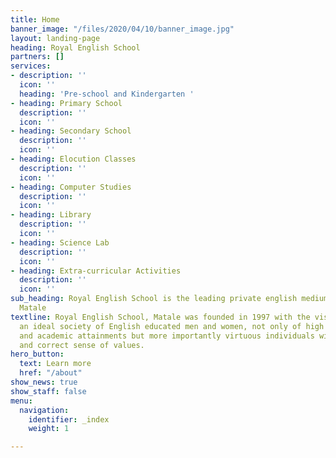 ```yaml
---
title: Home
banner_image: "/files/2020/04/10/banner_image.jpg"
layout: landing-page
heading: Royal English School
partners: []
services:
- description: ''
  icon: ''
  heading: 'Pre-school and Kindergarten '
- heading: Primary School
  description: ''
  icon: ''
- heading: Secondary School
  description: ''
  icon: ''
- heading: Elocution Classes
  description: ''
  icon: ''
- heading: Computer Studies
  description: ''
  icon: ''
- heading: Library
  description: ''
  icon: ''
- heading: Science Lab
  description: ''
  icon: ''
- heading: Extra-curricular Activities
  description: ''
  icon: ''
sub_heading: Royal English School is the leading private english medium school in
  Matale
textline: Royal English School, Matale was founded in 1997 with the vision of creating
  an ideal society of English educated men and women, not only of high intellectual
  and academic attainments but more importantly virtuous individuals with character
  and correct sense of values.
hero_button:
  text: Learn more
  href: "/about"
show_news: true
show_staff: false
menu:
  navigation:
    identifier: _index
    weight: 1

---
```

